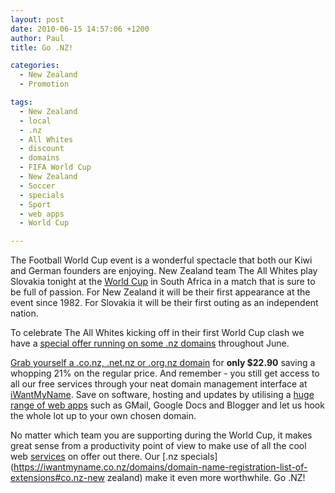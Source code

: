 ```yaml
---
layout: post
date: 2010-06-15 14:57:06 +1200
author: Paul
title: Go .NZ!

categories:
  - New Zealand
  - Promotion

tags:
  - New Zealand
  - local
  - .nz
  - All Whites
  - discount
  - domains
  - FIFA World Cup
  - New Zealand
  - Soccer
  - specials
  - Sport
  - web apps
  - World Cup

---
```


The Football World Cup event is a wonderful spectacle that both our Kiwi and German 
founders are enjoying. New Zealand team The All Whites play Slovakia tonight at the [World Cup](http://www.fifa.com/worldcup/ "FIFA World Cup") in South Africa in a match that is sure to be full of passion. For New Zealand it will be their first appearance at the event since 1982. For Slovakia it will be their first outing as an independent nation. 

To celebrate The All Whites kicking off in their first World Cup clash we have a [special offer running on some .nz domains](https://iwantmyname.co.nz/domains/co.nz-kiwi-domain-name-registration-for-new-zealand) throughout June.

[Grab yourself a .co.nz, .net.nz or .org.nz domain](https://iwantmyname.co.nz/domains/co.nz-kiwi-domain-name-registration-for-new-zealand) for **only $22.90** saving a whopping 21% on the regular price. And remember - you still get access to all our free services through your neat domain management interface at [iWantMyName](https://iwantmyname.co.nz/). Save on software, hosting and updates by utilising a [huge range of web apps](https://iwantmyname.co.nz/features/custom-domain-applications-and-dns#web-app-directory) such as GMail, Google Docs and Blogger and let us hook the whole lot up to your own chosen domain.

No matter which team you are supporting during the World Cup, it makes great sense from a productivity point of view to make use of all the cool web [services](https://iwantmyname.co.nz/services) on offer out there. Our [.nz specials](https://iwantmyname.co.nz/domains/domain-name-registration-list-of-extensions#co.nz-new zealand) make it even more worthwhile. Go .NZ!
